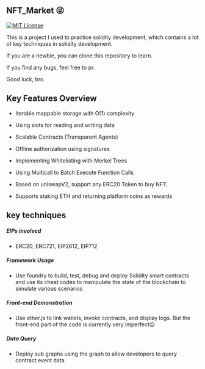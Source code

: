 ## NFT_Market 😜

[![MIT License][license-shield]][license-url]

This is a project I used to practice solidity development, which contains a lot of key techniques in solidity development.

If you are a newbie, you can clone this repository to learn. 

If you find any bugs, feel free to pr.

Good luck, bro.



##   Key Features Overview

* Iterable mappable storage with O(1) complexity

* Using slots for reading and writing data

* Scalable Contracts (Transparent Agents)

* Offline authorization using signatures

* Implementing Whitelisting with Merkel Trees

* Using Multicall to Batch Execute Function Calls

* Based on uniswapV2, support any ERC20 Token to buy NFT.

* Supports staking ETH and returning platform coins as rewards

## key techniques

##### *EIPs involved*

* ERC20, ERC721, EIP2612, EIP712



##### *Framework Usage*

* Use foundry to build, test, debug and deploy Solidity smart contracts and use its cheat codes to manipulate the state of the blockchain to simulate various scenarios



##### *Front-end Demonstration*

* Use ether.js to link wallets, invoke contracts, and display logs. But the front-end part of the code is currently very imperfect😥



##### *Data Query*

* Deploy sub graphs using the graph to allow developers to query contract event data.

















<!-- MARKDOWN LINKS & IMAGES -->

[license-shield]: https://img.shields.io/github/license/othneildrew/Best-README-Template.svg?style=for-the-badge
[license-url]: https://github.com/Bachamht/NFT_Market/blob/main/LICENSE.txt



